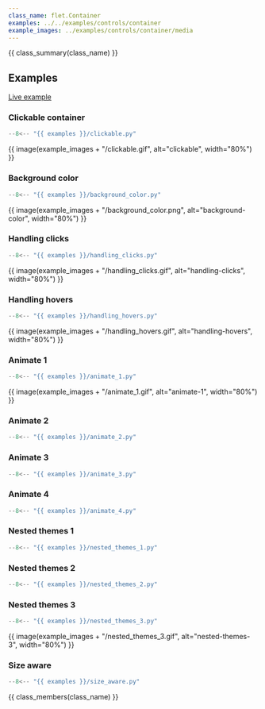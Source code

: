 ```yaml
---
class_name: flet.Container
examples: ../../examples/controls/container
example_images: ../examples/controls/container/media
---
```


{{ class_summary(class_name) }}

## Examples

[Live example](https://flet-controls-gallery.fly.dev/layout/container)

### Clickable container

```python
--8<-- "{{ examples }}/clickable.py"
```

{{ image(example_images + "/clickable.gif", alt="clickable", width="80%") }}


### Background color

```python
--8<-- "{{ examples }}/background_color.py"
```

{{ image(example_images + "/background_color.png", alt="background-color", width="80%") }}


### Handling clicks

```python
--8<-- "{{ examples }}/handling_clicks.py"
```

{{ image(example_images + "/handling_clicks.gif", alt="handling-clicks", width="80%") }}


### Handling hovers

```python
--8<-- "{{ examples }}/handling_hovers.py"
```

{{ image(example_images + "/handling_hovers.gif", alt="handling-hovers", width="80%") }}


### Animate 1

```python
--8<-- "{{ examples }}/animate_1.py"
```

{{ image(example_images + "/animate_1.gif", alt="animate-1", width="80%") }}


### Animate 2

```python
--8<-- "{{ examples }}/animate_2.py"
```

### Animate 3

```python
--8<-- "{{ examples }}/animate_3.py"
```

### Animate 4

```python
--8<-- "{{ examples }}/animate_4.py"
```

### Nested themes 1

```python
--8<-- "{{ examples }}/nested_themes_1.py"
```

### Nested themes 2

```python
--8<-- "{{ examples }}/nested_themes_2.py"
```

### Nested themes 3

```python
--8<-- "{{ examples }}/nested_themes_3.py"
```

{{ image(example_images + "/nested_themes_3.gif", alt="nested-themes-3", width="80%") }}


### Size aware

```python
--8<-- "{{ examples }}/size_aware.py"
```

{{ class_members(class_name) }}
